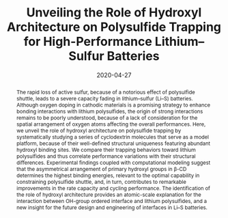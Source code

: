 ---
title: "Unveiling the Role of Hydroxyl Architecture on Polysulfide Trapping for High-Performance Lithium–Sulfur Batteries"
authors:
- Xiaoyan Ren
- Qi Sun
- You-Liang Zhu
- Wenbo Sun
- Yang Li
- Lehui Lu
date: "2020-04-27"
doi: "10.1021/acsaem.0c00444"
publication_types: ["期刊文章"]
publication: "ACS Applied Energy Materials"
publication_short: "ACS Appl. Energy Mater."
abstract: "
<!--more-->
The rapid loss of active sulfur, because of a notorious effect  of polysulfide shuttle, leads to a severe capacity fading in  lithium–sulfur (Li–S) batteries. Although oxygen doping in cathodic  materials is a promising strategy to enhance bonding interactions with  lithium polysulfides, the origin of strong interactions remains to be  poorly understood, because of a lack of consideration for the spatial  arrangement of oxygen atoms affecting the overall performances. Here, we  unveil the role of hydroxyl architecture on polysulfide trapping by  systematically studying a series of cyclodextrin molecules that serve as  a model platform, because of their well-defined structural uniqueness  featuring abundant hydroxyl binding sites. We compare their trapping  behaviors toward lithium polysulfides and thus correlate performance  variations with their structural differences. Experimental findings  coupled with computational modeling suggest that the asymmetrical  arrangement of primary hydroxyl groups in β-CD determines the highest  binding energies, relevant to the optimal capability in constraining  polysulfide shuttle, and, in turn, contributes to remarkable  improvements in the rate capacity and cycling performance. The  identification of the role of hydroxyl architecture provides an  atomic-scale explanation for the interaction between OH-group ordered  interface and lithium polysulfides, and a new insight for the future  design and engineering of interfaces in Li–S batteries."
url_pdf: "https://doi.org/10.1021/acsaem.0c00444"
---